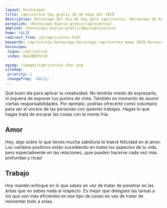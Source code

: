 ```yaml
---
layout: horoscopos
title: capricornio hoy gratis 18 de mayo del 2019 
description: Horóscopo del dia de hoy para capricornio. Horoscopo de hoy 18 de mayo del 2019. Las predicciones de amor, trabajo, vida personal gratis.
permalink: /horoscopo-diario-gratis/capricornio/
amplink: /horoscopo-diario-gratis/amp/capricornio/
home: FALSE
redirect_from: /p/capricornio.html
keywords: capricornio,horoscopo,horoscopo capricornio mayo 2019,horoscopo capricornio hoy,tarot capricornio mayo 2019,horoscopo capricornio,tarot capricornio hoy,horoscopo de hoy,horoscopo diario,tarot del amor,horoscopo de hoy capricornio,horoscopo diario del tarot, Horoscopo de hoy capricornio 18 de mayo del 2019,horóscopo del día
horoscopo:
 signo: capricornio
 video: 0UoZB0YhtJ8

ogimg: /images/capricornio_char.png
sitemap:
 priority: 1
 changefreq: 'daily'
---
```



Qué buen día para aplicar tu creatividad. No tendrás miedo de expresarte, ni siquiera de exponer tus puntos de vista. También es momento de asumir ciertas responsabilidades. Por ejemplo, podrías ofrecerte como voluntario para ser el vocero de las personas con quienes trabajas. Hagas lo que hagas trata de encarar las cosas con la mente fría.

## Amor

Hoy, algo sobre lo que tienes mucha sabiduría te traerá felicidad en el amor. Los cambios positivos están sucediendo en todos los aspectos de tu vida, pero especialmente en las relaciones, ¡que pueden hacerse cada vez más profundas y ricas!

## Trabajo

Hoy mantén enfoque en lo que sabes en vez de tratar de penetrar en las áreas que no sabes nada al respecto. Es mejor que delegues las tareas a los que son más eficientes en ese tipo de cosas en vez de tratar de reinventar todo a solas.